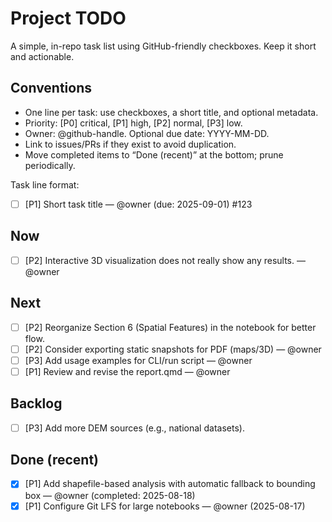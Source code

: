 # Project TODO

A simple, in-repo task list using GitHub-friendly checkboxes. Keep it short and actionable.

## Conventions
- One line per task: use checkboxes, a short title, and optional metadata.
- Priority: [P0] critical, [P1] high, [P2] normal, [P3] low.
- Owner: @github-handle. Optional due date: YYYY-MM-DD.
- Link to issues/PRs if they exist to avoid duplication.
- Move completed items to “Done (recent)” at the bottom; prune periodically.

Task line format:
- [ ] [P1] Short task title — @owner (due: 2025-09-01) #123

## Now
- [ ] [P2] Interactive 3D visualization does not really show any results. — @owner

## Next
- [ ] [P2] Reorganize Section 6 (Spatial Features) in the notebook for better flow.
- [ ] [P2] Consider exporting static snapshots for PDF (maps/3D) — @owner
- [ ] [P3] Add usage examples for CLI/run script — @owner
- [ ] [P1] Review and revise the report.qmd — @owner

## Backlog
- [ ] [P3] Add more DEM sources (e.g., national datasets).

## Done (recent)
- [x] [P1] Add shapefile-based analysis with automatic fallback to bounding box — @owner (completed: 2025-08-18)
- [x] [P1] Configure Git LFS for large notebooks — @owner (2025-08-17)
